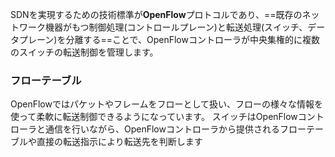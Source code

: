 SDNを実現するための技術標準が**OpenFlow**プロトコルであり、==既存のネットワーク機器がもつ制御処理(コントロールプレーン)と転送処理(スイッチ、データプレーン)を分離する==ことで、OpenFlowコントローラが中央集権的に複数のスイッチの転送制御を管理します。

### フローテーブル
OpenFlowではパケットやフレームをフローとして扱い、フローの様々な情報を使って柔軟に転送制御できるようになっています。
スイッチはOpenFlowコントローラと通信を行いながら、OpenFlowコントローラから提供されるフローテーブルや直接の転送指示により転送先を判断します
